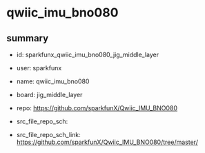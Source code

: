 # qwiic_imu_bno080
 
## summary 
* id: sparkfunx_qwiic_imu_bno080_jig_middle_layer
* user: sparkfunx
* name: qwiic_imu_bno080
* board: jig_middle_layer
* repo: https://github.com/sparkfunX/Qwiic_IMU_BNO080



* src_file_repo_sch: 
* src_file_repo_sch_link: https://github.com/sparkfunX/Qwiic_IMU_BNO080/tree/master/






